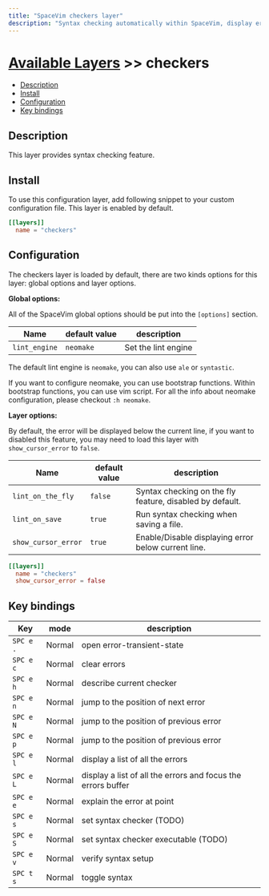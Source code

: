 ```yaml
---
title: "SpaceVim checkers layer"
description: "Syntax checking automatically within SpaceVim, display error on the sign column and statusline."
---
```


# [Available Layers](../) >> checkers

<!-- vim-markdown-toc GFM -->

- [Description](#description)
- [Install](#install)
- [Configuration](#configuration)
- [Key bindings](#key-bindings)

<!-- vim-markdown-toc -->

## Description

This layer provides syntax checking feature.

## Install

To use this configuration layer, add following snippet to your custom configuration file.
This layer is enabled by default.

```toml
[[layers]]
  name = "checkers"
```

## Configuration

The checkers layer is loaded by default, there are two kinds options for this layer:
global options and layer options.

**Global options:**

All of the SpaceVim global options should be put into the `[options]` section.

| Name          | default value | description         |
| ------------- | ------------- | ------------------- |
| `lint_engine` | `neomake`     | Set the lint engine |

The default lint engine is `neomake`, you can also use `ale` or `syntastic`.

If you want to configure neomake, you can use bootstrap functions. Within bootstrap functions,
you can use vim script. For all the info about neomake configuration, please checkout `:h neomake`.

**Layer options:**

By default, the error will be displayed below the current line, if you want to disabled this
feature, you may need to load this layer with `show_cursor_error` to `false`.

| Name                | default value | description                                              |
| ------------------- | ------------- | -------------------------------------------------------- |
| `lint_on_the_fly`   | `false`       | Syntax checking on the fly feature, disabled by default. |
| `lint_on_save`      | `true`        | Run syntax checking when saving a file.                  |
| `show_cursor_error` | `true`        | Enable/Disable displaying error below current line.      |

```toml
[[layers]]
  name = "checkers"
  show_cursor_error = false
```

## Key bindings

| Key       | mode   | description                                                  |
| --------- | ------ | ------------------------------------------------------------ |
| `SPC e .` | Normal | open error-transient-state                                   |
| `SPC e c` | Normal | clear errors                                                 |
| `SPC e h` | Normal | describe current checker                                     |
| `SPC e n` | Normal | jump to the position of next error                           |
| `SPC e N` | Normal | jump to the position of previous error                       |
| `SPC e p` | Normal | jump to the position of previous error                       |
| `SPC e l` | Normal | display a list of all the errors                             |
| `SPC e L` | Normal | display a list of all the errors and focus the errors buffer |
| `SPC e e` | Normal | explain the error at point                                   |
| `SPC e s` | Normal | set syntax checker (TODO)                                    |
| `SPC e S` | Normal | set syntax checker executable (TODO)                         |
| `SPC e v` | Normal | verify syntax setup                                          |
| `SPC t s` | Normal | toggle syntax                                                |
